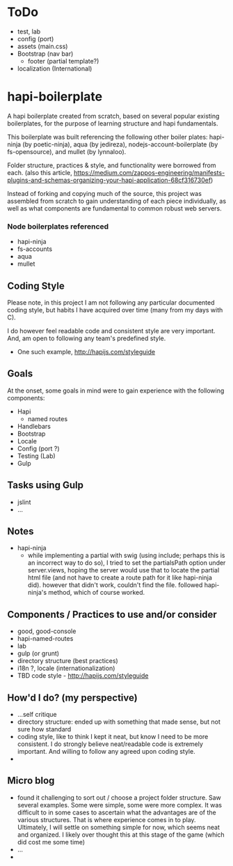 # ToDo
* test, lab
* config (port)
* assets (main.css)
* Bootstrap (nav bar)
    - footer  (partial template?)
* localization (International)

# hapi-boilerplate
A hapi boilerplate created from scratch, based on several popular existing boilerplates, for the purpose of learning structure and hapi fundamentals.

This boilerplate was built referencing the following other boiler plates: hapi-ninja (by poetic-ninja), aqua (by jedireza), nodejs-account-boilerplate (by fs-opensource), and mullet (by lynnaloo).

Folder structure, practices & style, and functionality were borrowed from each.
(also this article, https://medium.com/zappos-engineering/manifests-plugins-and-schemas-organizing-your-hapi-application-68cf316730ef)

Instead of forking and copying much of the source, this project was assembled from scratch to gain understanding of each piece individually, as well as what components are fundamental to common robust web servers.

### Node boilerplates referenced
* hapi-ninja
* fs-accounts
* aqua
* mullet

## Coding Style 
Please note, in this project I am not following any particular documented coding style, but habits I have acquired over time (many from my days with C).

I do however feel readable code and consistent style are very important. And, am open to following any team's predefined style.
* One such example, http://hapijs.com/styleguide

## Goals
At the onset, some goals in mind were to gain experience with the following components:
* Hapi
    - named routes
* Handlebars
* Bootstrap
* Locale
* Config (port ?)
* Testing (Lab)
* Gulp 

## Tasks using Gulp
* jslint
* ...

## Notes
* hapi-ninja
    - while implementing a partial with swig (using include; perhaps this is an incorrect way to do so), I tried to set the partialsPath option under server.views, hoping the server would use that to locate the partial html file (and not have to create a route path for it like hapi-ninja did). however that didn't work, couldn't find the file. followed hapi-ninja's method, which of course worked.


## Components / Practices to use and/or consider
* good, good-console
* hapi-named-routes
* lab
* gulp (or grunt)
* directory structure (best practices)
* i18n ?, locale (internationalization)
* TBD code style - http://hapijs.com/styleguide 

## How'd I do? (my perspective)
* ...self critique
* directory structure: ended up with something that made sense, but not sure how standard
* coding style, like to think I kept it neat, but know I need to be more consistent. I do strongly believe neat/readable code is extremely important. And willing to follow any agreed upon coding style.
*

## Micro blog
* found it challenging to sort out / choose a project folder structure. Saw several examples. Some were simple, some were more complex. It was difficult to in some cases to ascertain what the advantages are of the various structures. That is where experience comes in to play. Ultimately, I will settle on something simple for now, which seems neat and organized. I likely over thought this at this stage of the game (which did cost me some time)
* ...
* 